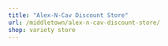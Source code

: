 ```yaml
---
title: "Alex-N-Cav Discount Store"
url: /middletown/alex-n-cav-discount-store/
shop: variety store
---
```

